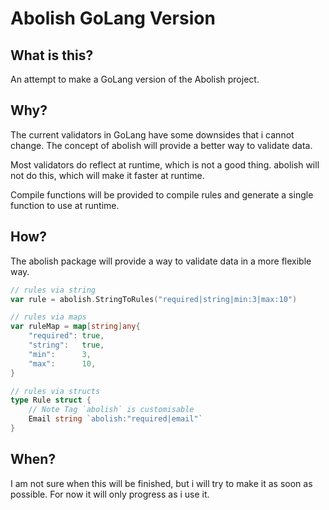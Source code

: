 # Abolish GoLang Version

## What is this?
An attempt to make a GoLang version of the Abolish project.

## Why?
The current validators in GoLang have some downsides that i cannot change.
The concept of abolish will provide a better way to validate data.

Most validators do reflect at runtime, which is not a good thing.
abolish will not do this, which will make it faster at runtime.

Compile functions will be provided to compile rules and generate a single function to use at runtime.

## How?
The abolish package will provide a way to validate data in a more flexible way.

```go
// rules via string
var rule = abolish.StringToRules("required|string|min:3|max:10")

// rules via maps
var ruleMap = map[string]any{
    "required": true,
    "string":   true,
    "min":      3,
    "max":      10,
}

// rules via structs
type Rule struct {
	// Note Tag `abolish` is customisable
    Email string `abolish:"required|email"`
}
```

## When?
I am not sure when this will be finished, but i will try to make it as soon as possible.
For now it will only progress as i use it.
